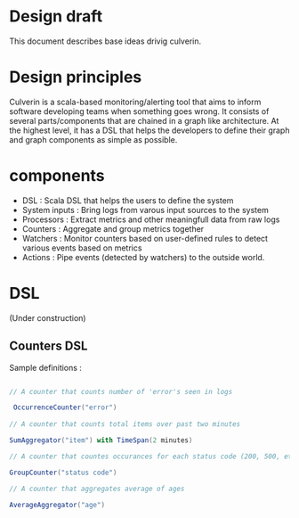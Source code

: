 # Design draft

This document describes base ideas drivig culverin.

# Design principles 
Culverin is a scala-based monitoring/alerting tool that aims to inform software developing teams when something goes wrong. 
It consists of several parts/components that are chained in a graph like architecture.
At the highest level, it has a DSL that helps the developers to define their graph and graph components as simple as possible.

# components

- DSL : Scala DSL that helps the users to define the system
- System inputs : Bring logs from varous input sources to the system
- Processors : Extract metrics and other meaningfull data from raw logs
- Counters : Aggregate and group metrics together
- Watchers : Monitor counters based on user-defined rules to detect various events based on metrics
- Actions : Pipe events (detected by watchers) to the outside world.

# DSL
(Under construction)

## Counters DSL

Sample definitions :

```SCALA

// A counter that counts number of 'error's seen in logs

 OccurrenceCounter("error")
 
// A counter that counts total items over past two minutes

SumAggregator("item") with TimeSpan(2 minutes)

// A counter that countes occurances for each status code (200, 500, etc...)

GroupCounter("status code")

// A counter that aggregates average of ages

AverageAggregator("age")

```
